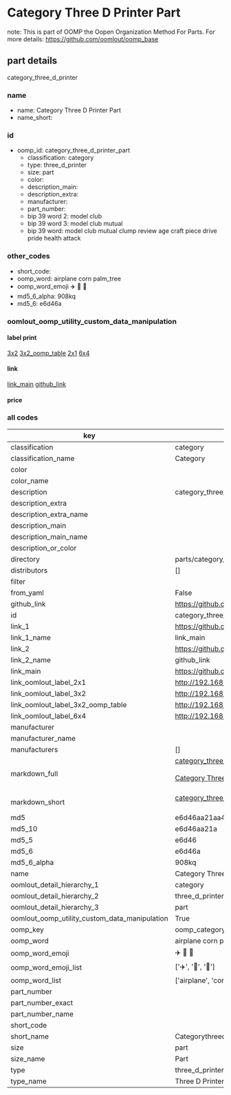 # Category Three D Printer Part  

note: This is part of OOMP the Oopen Organization Method For Parts. For more details: https://github.com/oomlout/oomp_base

##  part details



category_three_d_printer

### name
* name: Category Three D Printer Part
* name_short: 
### id
* oomp_id: category_three_d_printer_part
  * classification: category
  * type: three_d_printer
  * size: part
  * color: 
  * description_main: 
  * description_extra: 
  * manufacturer: 
  * part_number: 
  * bip 39 word 2: model club
  * bip 39 word 3: model club mutual
  * bip 39 word: model club mutual clump review age craft piece drive pride health attack

### other_codes
* short_code: 
* oomp_word: airplane corn palm_tree
* oomp_word_emoji :airplane: :corn: :palm_tree:
* md5_6_alpha: 908kq
* md5_6: e6d46a






### oomlout_oomp_utility_custom_data_manipulation
#### label print
[3x2](http://192.168.1.245:1112/?label=oomp%20908kq)
[3x2_oomp_table](http://192.168.1.107:1112/?label=oomp%20908kq)
[2x1](http://192.168.1.242:1112/?label=oomp%20908kq)
[6x4](http://192.168.1.55:1112/?label=oomp%20908kq)    

#### link

[link_main](https://github.com/oomlout/oomlout_oomp_current_version_messy/tree/main/parts/category_three_d_printer_part) [github_link](https://github.com/oomlout/oomlout_oomp_part_src/tree/main/parts/category_three_d_printer_part)                             

#### price







### all codes 
| key | value |  
| --- | --- |  
| classification | category |  
| classification_name | Category |  
| color |  |  
| color_name |  |  
| description | category_three_d_printer |  
| description_extra |  |  
| description_extra_name |  |  
| description_main |  |  
| description_main_name |  |  
| description_or_color |   |  
| directory | parts/category_three_d_printer_part |  
| distributors | [] |  
| filter |  |  
| from_yaml | False |  
| github_link | https://github.com/oomlout/oomlout_oomp_part_src/tree/main/parts/category_three_d_printer_part |  
| id | category_three_d_printer_part |  
| link_1 | https://github.com/oomlout/oomlout_oomp_current_version_messy/tree/main/parts/category_three_d_printer_part |  
| link_1_name | link_main |  
| link_2 | https://github.com/oomlout/oomlout_oomp_part_src/tree/main/parts/category_three_d_printer_part |  
| link_2_name | github_link |  
| link_main | https://github.com/oomlout/oomlout_oomp_current_version_messy/tree/main/parts/category_three_d_printer_part |  
| link_oomlout_label_2x1 | http://192.168.1.242:1112/?label=oomp%20908kq |  
| link_oomlout_label_3x2 | http://192.168.1.245:1112/?label=oomp%20908kq |  
| link_oomlout_label_3x2_oomp_table | http://192.168.1.107:1112/?label=oomp%20908kq |  
| link_oomlout_label_6x4 | http://192.168.1.55:1112/?label=oomp%20908kq |  
| manufacturer |  |  
| manufacturer_name |  |  
| manufacturers | [] |  
| markdown_full | [category_three_d_printer_part](https://github.com/oomlout/oomlout_oomp_current_version_messy/tree/main/parts/category_three_d_printer_part)<br>[](https://github.com/oomlout/oomlout_oomp_current_version_messy/tree/main/parts/category_three_d_printer_part)<br>[Category Three D Printer Part](https://github.com/oomlout/oomlout_oomp_current_version_messy/tree/main/parts/category_three_d_printer_part)<br><br> |  
| markdown_short | [category_three_d_printer_part](https://github.com/oomlout/oomlout_oomp_current_version_messy/tree/main/parts/category_three_d_printer_part)<br><br> |  
| md5 | e6d46aa21aa46640135c42c5244b0c74 |  
| md5_10 | e6d46aa21a |  
| md5_5 | e6d46 |  
| md5_6 | e6d46a |  
| md5_6_alpha | 908kq |  
| name | Category Three D Printer Part |  
| oomlout_detail_hierarchy_1 | category |  
| oomlout_detail_hierarchy_2 | three_d_printer |  
| oomlout_detail_hierarchy_3 | part |  
| oomlout_oomp_utility_custom_data_manipulation | True |  
| oomp_key | oomp_category_three_d_printer_part |  
| oomp_word | airplane corn palm_tree |  
| oomp_word_emoji | :airplane: :corn: :palm_tree: |  
| oomp_word_emoji_list | [':airplane:', ':corn:', ':palm_tree:'] |  
| oomp_word_list | ['airplane', 'corn', 'palm_tree'] |  
| part_number |  |  
| part_number_exact |  |  
| part_number_name |  |  
| short_code |  |  
| short_name | Categorythreedprinter |  
| size | part |  
| size_name | Part |  
| type | three_d_printer |  
| type_name | Three D Printer |  
